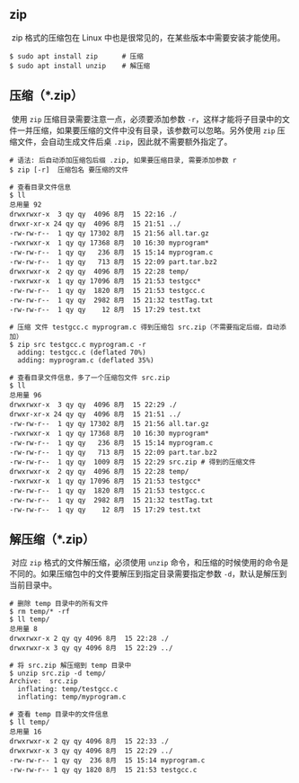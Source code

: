 ## zip

​	zip 格式的压缩包在 Linux 中也是很常见的，在某些版本中需要安装才能使用。

```shell
$ sudo apt install zip    	# 压缩
$ sudo apt install unzip	# 解压缩
```

## 压缩（*.zip）

​	使用 `zip` 压缩目录需要注意一点，必须要添加参数 `-r`，这样才能将子目录中的文件一并压缩，如果要压缩的文件中没有目录，该参数可以忽略。另外使用 `zip` 压缩文件，会自动生成文件后桌 `.zip`，因此就不需要额外指定了。

```shell
# 语法: 后自动添加压缩包后缀 .zip, 如果要压缩目录, 需要添加参数 r
$ zip [-r]  压缩包名 要压缩的文件
```

```shell
# 查看目录文件信息
$ ll
总用量 92
drwxrwxr-x  3 qy qy  4096 8月  15 22:16 ./
drwxr-xr-x 24 qy qy  4096 8月  15 21:51 ../
-rw-rw-r--  1 qy qy 17302 8月  15 21:56 all.tar.gz
-rwxrwxr-x  1 qy qy 17368 8月  10 16:30 myprogram*
-rw-rw-r--  1 qy qy   236 8月  15 15:14 myprogram.c
-rw-rw-r--  1 qy qy   713 8月  15 22:09 part.tar.bz2
drwxrwxr-x  2 qy qy  4096 8月  15 22:28 temp/
-rwxrwxr-x  1 qy qy 17096 8月  15 21:53 testgcc*
-rw-rw-r--  1 qy qy  1820 8月  15 21:53 testgcc.c
-rw-rw-r--  1 qy qy  2982 8月  15 21:32 testTag.txt
-rw-rw-r--  1 qy qy    12 8月  15 17:29 test.txt

# 压缩 文件 testgcc.c myprogram.c 得到压缩包 src.zip（不需要指定后缀，自动添加）
$ zip src testgcc.c myprogram.c -r
  adding: testgcc.c (deflated 70%)
  adding: myprogram.c (deflated 35%)
  
# 查看目录文件信息，多了一个压缩包文件 src.zip
$ ll
总用量 96
drwxrwxr-x  3 qy qy  4096 8月  15 22:29 ./
drwxr-xr-x 24 qy qy  4096 8月  15 21:51 ../
-rw-rw-r--  1 qy qy 17302 8月  15 21:56 all.tar.gz
-rwxrwxr-x  1 qy qy 17368 8月  10 16:30 myprogram*
-rw-rw-r--  1 qy qy   236 8月  15 15:14 myprogram.c
-rw-rw-r--  1 qy qy   713 8月  15 22:09 part.tar.bz2
-rw-rw-r--  1 qy qy  1009 8月  15 22:29 src.zip # 得到的压缩文件
drwxrwxr-x  2 qy qy  4096 8月  15 22:28 temp/
-rwxrwxr-x  1 qy qy 17096 8月  15 21:53 testgcc*
-rw-rw-r--  1 qy qy  1820 8月  15 21:53 testgcc.c
-rw-rw-r--  1 qy qy  2982 8月  15 21:32 testTag.txt
-rw-rw-r--  1 qy qy    12 8月  15 17:29 test.txt
```

## 解压缩（*.zip）

​	对应 `zip` 格式的文件解压缩，必须使用 `unzip` 命令，和压缩的时候使用的命令是不同的。如果压缩包中的文件要解压到指定目录需要指定参数 `-d`，默认是解压到当前目录中。

```shell
# 删除 temp 目录中的所有文件
$ rm temp/* -rf
$ ll temp/
总用量 8
drwxrwxr-x 2 qy qy 4096 8月  15 22:28 ./
drwxrwxr-x 3 qy qy 4096 8月  15 22:29 ../

# 将 src.zip 解压缩到 temp 目录中
$ unzip src.zip -d temp/
Archive:  src.zip
  inflating: temp/testgcc.c          
  inflating: temp/myprogram.c

# 查看 temp 目录中的文件信息
$ ll temp/
总用量 16
drwxrwxr-x 2 qy qy 4096 8月  15 22:33 ./
drwxrwxr-x 3 qy qy 4096 8月  15 22:29 ../
-rw-rw-r-- 1 qy qy  236 8月  15 15:14 myprogram.c
-rw-rw-r-- 1 qy qy 1820 8月  15 21:53 testgcc.c
```

